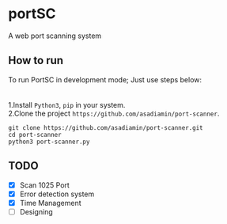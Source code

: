 # portSC
A web port scanning system
## How to run
To run PortSC in development mode; Just use steps below:
<br />
<br />
<br />
1.Install `Python3`, `pip` in your system.
<br />
2.Clone the project `https://github.com/asadiamin/port-scanner`.

```
git clone https://github.com/asadiamin/port-scanner.git
cd port-scanner
python3 port-scanner.py
```
## TODO
- [x] Scan 1025 Port
- [x] Error detection system
- [x] Time Management
- [ ] Designing
